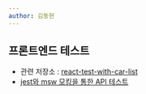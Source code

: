 ```yaml
---
author: 김동현
---
```


## 프론트엔드 테스트

- 관련 저장소 : [react-test-with-car-list](https://github.com/lewns2/Toy/tree/master/react-test-with-car-list)
- [jest와 msw 모킹을 통한 API 테스트](https://github.com/lewns2/Toy/blob/master/articles/msw.md)
